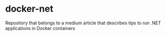 # docker-net
Repository that belongs to a medium article that describes tips to run .NET applications in Docker containers
